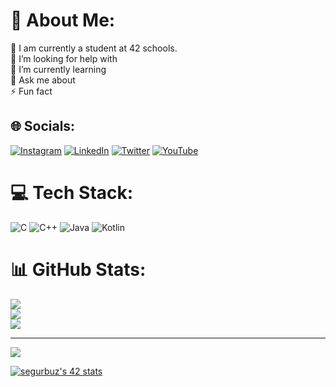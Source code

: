 # 💫 About Me:
🔭 I am currently a student at 42 schools.<br>🤝 I’m looking for help with<br>🌱 I’m currently learning<br>💬 Ask me about<br>⚡ Fun fact


## 🌐 Socials:
[![Instagram](https://img.shields.io/badge/Instagram-%23E4405F.svg?logo=Instagram&logoColor=white)](https://instagram.com/gurbuzsemih19) [![LinkedIn](https://img.shields.io/badge/LinkedIn-%230077B5.svg?logo=linkedin&logoColor=white)](https://linkedin.com/in/semih-gürbüz-b797b5258) [![Twitter](https://img.shields.io/badge/Twitter-%231DA1F2.svg?logo=Twitter&logoColor=white)](https://twitter.com/keopsfenkstr) [![YouTube](https://img.shields.io/badge/YouTube-%23FF0000.svg?logo=YouTube&logoColor=white)](https://youtube.com/@semihgurbuz7544) 

# 💻 Tech Stack:
![C](https://img.shields.io/badge/c-%2300599C.svg?style=for-the-badge&logo=c&logoColor=white) ![C++](https://img.shields.io/badge/c++-%2300599C.svg?style=for-the-badge&logo=c%2B%2B&logoColor=white) ![Java](https://img.shields.io/badge/java-%23ED8B00.svg?style=for-the-badge&logo=java&logoColor=white) ![Kotlin](https://img.shields.io/badge/kotlin-%230095D5.svg?style=for-the-badge&logo=kotlin&logoColor=white)
# 📊 GitHub Stats:
![](https://github-readme-stats.vercel.app/api?username=Keopsfenks&theme=dark&hide_border=false&include_all_commits=true&count_private=true)<br/>
![](https://github-readme-streak-stats.herokuapp.com/?user=Keopsfenks&theme=dark&hide_border=false)<br/>
![](https://github-readme-stats.vercel.app/api/top-langs/?username=Keopsfenks&theme=dark&hide_border=false&include_all_commits=true&count_private=true&layout=compact)

---
[![](https://visitcount.itsvg.in/api?id=Keopsfenks&icon=2&color=11)](https://visitcount.itsvg.in)

<!-- Proudly created with GPRM ( https://gprm.itsvg.in ) -->

[![segurbuz's 42 stats](https://badge.mediaplus.ma/starryblue/ogcetin)](https://github.com/oakoudad/badge42)
